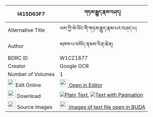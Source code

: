 |I415D63F7|གཏམ་རྒྱུད་རྣམ་བཤད། 
| --- | --- 
|Alternative Title |ལས་ཀྱི་མེ་ལོང་གི་གཏམ་རྒྱུད་རྣམ་པར་བཤད་པ།
|Author| མཁས་པ་བསོད་ནམས་རིན་ཆེན།
|BDRC ID | W1CZ1877
|Creator | Google OCR
|Number of Volumes| 1
|<img width="25" src="https://img.icons8.com/color/25/000000/edit-property.png">Edit Online| [<img width="25" src="https://avatars.githubusercontent.com/u/45091458?s=200&v=4"> Open in Editor](http://editor.openpecha.org/I415D63F7)
|<img width="25" src="https://img.icons8.com/fluent/48/000000/download-2.png"/>  Download | [![](https://img.icons8.com/color/20/000000/txt.png)Plain Text](https://github.com/Openpecha/I415D63F7/releases/download/v2/tamgyu_namshe_plain_I415D63F7.zip), [![](https://img.icons8.com/color/20/000000/txt.png)Text with Pagination](https://github.com/Openpecha/I415D63F7/releases/download/v2/tamgyu_namshe_pages_I415D63F7.zip)
|<img width="25" src="https://img.icons8.com/plasticine/100/000000/pictures-folder.png"/>  Source Images | [<img width="25" src="https://library.bdrc.io/icons/BUDA-small.svg"> Images of text file open in BUDA](https://library.bdrc.io/show/bdr:W1CZ1877)